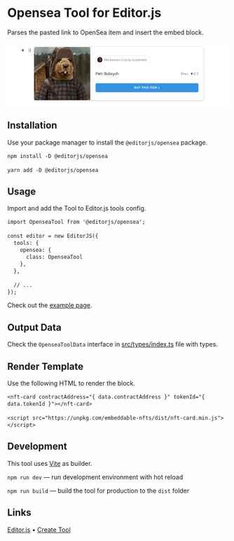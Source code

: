 # Opensea Tool for Editor.js

Parses the pasted link to OpenSea item and insert the embed block.

![Opensea Tool example card](./assets/demo.png)

## Installation

Use your package manager to install the `@editorjs/opensea` package.

```
npm install -D @editorjs/opensea

yarn add -D @editorjs/opensea
```

## Usage

Import and add the Tool to Editor.js tools config.

```
import OpenseaTool from '@editorjs/opensea';

const editor = new EditorJS({
  tools: {
    opensea: {
      class: OpenseaTool
    },
  },

  // ...
});
```

Check out the [example page](./index.html).

## Output Data

Check the `OpenseaToolData` interface in [src/types/index.ts](./src/types/index.ts) file with types.

## Render Template

Use the following HTML to render the block.

```
<nft-card contractAddress="{ data.contractAddress }" tokenId="{ data.tokenId }"></nft-card>

<script src="https://unpkg.com/embeddable-nfts/dist/nft-card.min.js"></script>
```

## Development

This tool uses [Vite](https://vitejs.dev/) as builder.

`npm run dev` — run development environment with hot reload

`npm run build` — build the tool for production to the `dist` folder

## Links

[Editor.js](https://editorjs.io) • [Create Tool](https://github.com/editor-js/create-tool)